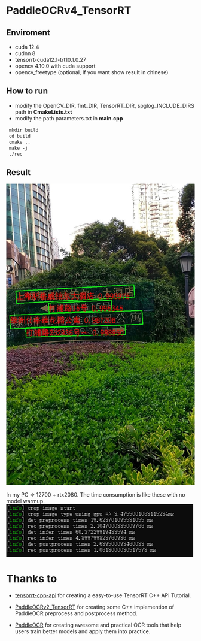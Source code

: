 # PaddleOCRv4_TensorRT
## Enviroment
* cuda 12.4
* cudnn 8
* tensorrt-cuda12.1-trt10.1.0.27
* opencv 4.10.0 with cuda support
* opencv_freetype (optional, If you want show result in chinese)

## How to run
* modify the OpenCV_DIR, fmt_DIR, TensorRT_DIR, spglog_INCLUDE_DIRS path in **CmakeLists.txt**
* modify the path parameters.txt in **main.cpp**
```
 mkdir build
 cd build
 cmake ..
 make -j
 ./rec
```
## Result
![image](result.jpg)

In my PC => 12700 + rtx2080.
The time consumption is like these with no model warmup.
![image](time.png)

# Thanks to

- [tensorrt-cpp-api](https://github.com/cyrusbehr/tensorrt-cpp-api) for creating a easy-to-use TensorRT C++ API Tutorial.

- [PaddleOCRv2_TensorRT](https://github.com/zwenyuan1/PaddleOCRv2_TensorRT) for creating some C++ implemention of PaddleOCR preprocess and postprocess method.

- [PaddleOCR](https://github.com/PaddlePaddle/PaddleOCR) for creating awesome and practical OCR tools that help users train better models and apply them into practice.